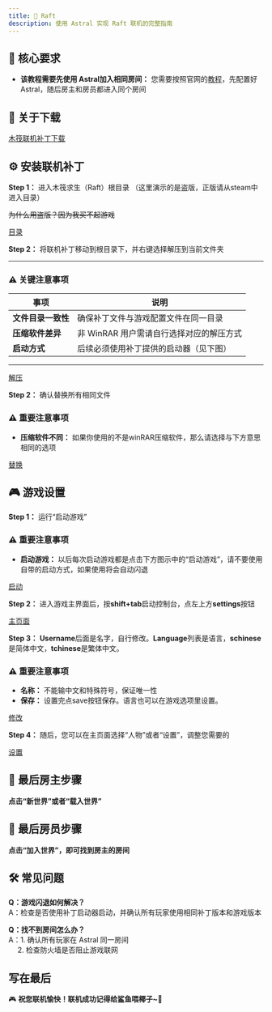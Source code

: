 ```yaml
---
title: 🚢 Raft
description: 使用 Astral 实现 Raft 联机的完整指南
---
```

## 📌 核心要求

- **该教程需要先使用 Astral加入相同房间：** 您需要按照官网的[教程](/quick-start/download-install/)，先配置好 Astral，随后房主和房员都进入同个房间

## 🔽 关于下载

[木筏联机补丁下载]()

## ⚙️ 安装联机补丁

**Step 1：** 进入木筏求生（Raft）根目录
（这里演示的是盗版，正版请从steam中进入目录）

~~为什么用盗版？因为我买不起游戏~~

[目录](/images/木筏联机/木筏联机-1.png)

**Step 2：** 将联机补丁移动到根目录下，并右键选择解压到当前文件夹

---

### ⚠️ 关键注意事项
| 事项                | 说明                                                                 |
|---------------------|----------------------------------------------------------------------|
| **文件目录一致性**  | 确保补丁文件与游戏配置文件在同一目录                                 |
| **压缩软件差异**    | 非 WinRAR 用户需请自行选择对应的解压方式                                    |
| **启动方式**        | 后续必须使用补丁提供的启动器（见下图）                               |

---

[解压](/images/木筏联机/木筏联机-2.png)

**Step 2：** 确认替换所有相同文件
### ⚠️ 重要注意事项

- **压缩软件不同：** 如果你使用的不是winRAR压缩软件，那么请选择与下方意思相同的选项

[替换](/images/木筏联机/木筏联机-3.png)



## 🎮 游戏设置

**Step 1：** 运行“启动游戏”

### ⚠️ 重要注意事项

- **启动游戏：** 以后每次启动游戏都是点击下方图示中的“启动游戏”，请不要使用自带的启动方式，如果使用将会自动闪退

[启动](/images/木筏联机/木筏联机-4.png)

**Step 2：** 进入游戏主界面后，按**shift+tab**启动控制台，点左上方**settings**按钮

[主页面](/images/木筏联机/木筏联机-5.png)

**Step 3：** **Username**后面是名字，自行修改。**Language**列表是语言，**schinese**是简体中文，**tchinese**是繁体中文。

### ⚠️ 重要注意事项

- **名称：** 不能输中文和特殊符号，保证唯一性
- **保存：** 设置完点save按钮保存。语言也可以在游戏选项里设置。

[修改](/images/木筏联机/木筏联机-6.png)

**Step 4：** 随后，您可以在主页面选择“人物”或者“设置”，调整您需要的

[设置](/images/木筏联机/木筏联机-7.png)

## 👑 最后房主步骤

**点击“新世界”或者“载入世界”**

## 👥 最后房员步骤

**点击“加入世界”，即可找到房主的房间**

## 🛠️ 常见问题
**Q：游戏闪退如何解决？**  
A：检查是否使用补丁启动器启动，并确认所有玩家使用相同补丁版本和游戏版本

**Q：找不到房间怎么办？**  
A：1. 确认所有玩家在 Astral 同一房间  
　 2. 检查防火墙是否阻止游戏联网

## 写在最后

🎮 **祝您联机愉快！联机成功记得给鲨鱼喂椰子~🌴**